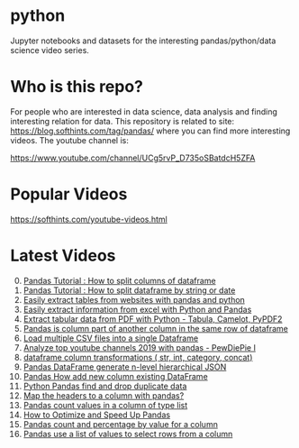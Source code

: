 # python
Jupyter notebooks and datasets for the interesting pandas/python/data science video series.

# Who is this repo?

For people who are interested in data science, data analysis and finding interesting relation for data. This repository is related to site: https://blog.softhints.com/tag/pandas/ where you can find more interesting videos. The youtube channel is: 

https://www.youtube.com/channel/UCg5rvP_D735oSBatdcH5ZFA

# Popular Videos

https://softhints.com/youtube-videos.html

# Latest Videos

0. [Pandas Tutorial : How to split columns of dataframe](https://www.youtube.com/watch?v=cCoGsFVPVh0&list=PLeicpQTG639FTJ-daMp7YWmQLBH3zumXv)
1. [Pandas Tutorial : How to split dataframe by string or date](https://www.youtube.com/watch?v=7sgDvC4k6Xg&list=PLeicpQTG639FTJ-daMp7YWmQLBH3zumXv)
2. [Easily extract tables from websites with pandas and python](https://www.youtube.com/watch?v=OXA_ZD1gR6A&list=PLeicpQTG639FTJ-daMp7YWmQLBH3zumXv)
3. [Easily extract information from excel with Python and Pandas](https://www.youtube.com/watch?v=hJMH_1o8eU0&list=PLeicpQTG639FTJ-daMp7YWmQLBH3zumXv)
4. [Extract tabular data from PDF with Python - Tabula, Camelot, PyPDF2](https://www.youtube.com/watch?v=702lkQbZx50&list=PLeicpQTG639FTJ-daMp7YWmQLBH3zumXv)
5. [Pandas is column part of another column in the same row of dataframe](https://www.youtube.com/watch?v=duOHHDqI40c&list=PLeicpQTG639FTJ-daMp7YWmQLBH3zumXv)
6. [Load multiple CSV files into a single  Dataframe](https://www.youtube.com/watch?v=30ndwJm1I5c&list=PLeicpQTG639FTJ-daMp7YWmQLBH3zumXv)
7. [Analyze top youtube channels 2019 with pandas - PewDiePie I](https://www.youtube.com/watch?v=mG9OnH9R5yM&list=PLeicpQTG639FTJ-daMp7YWmQLBH3zumXv)
8. [dataframe column transformations ( str, int, category, concat)](https://www.youtube.com/watch?v=5pbRivDYzko&list=PLeicpQTG639FTJ-daMp7YWmQLBH3zumXv)
9. [Pandas DataFrame generate n-level hierarchical JSON](https://www.youtube.com/watch?v=lCcE-0bykRU&list=PLeicpQTG639FTJ-daMp7YWmQLBH3zumXv)
10. [Pandas How add new column existing DataFrame](https://www.youtube.com/watch?v=UvCO5gKQqtE&list=PLeicpQTG639FTJ-daMp7YWmQLBH3zumXv)
11. [Python Pandas find and drop duplicate data](https://www.youtube.com/watch?v=4ixLp8aFomw&list=PLeicpQTG639FTJ-daMp7YWmQLBH3zumXv)
12. [Map the headers to a column with pandas?](https://www.youtube.com/watch?v=3g6KG_8zq0E&list=PLeicpQTG639FTJ-daMp7YWmQLBH3zumXv)
13. [Pandas count values in a column of type list](https://www.youtube.com/watch?v=lx7KFd6BPcg&list=PLeicpQTG639FTJ-daMp7YWmQLBH3zumXv)
14. [How to Optimize and Speed Up Pandas](https://www.youtube.com/watch?v=nW5ltiwV-6Y&list=PLeicpQTG639FTJ-daMp7YWmQLBH3zumXv)
15. [Pandas count and percentage by value for a column](https://www.youtube.com/watch?v=P5pxJkv71BU&list=PLeicpQTG639FTJ-daMp7YWmQLBH3zumXv)
16. [Pandas use a list of values to select rows from a column](https://www.youtube.com/watch?v=jlSbo5wmTPQ&list=PLeicpQTG639FTJ-daMp7YWmQLBH3zumXv)
